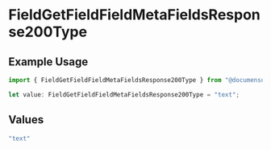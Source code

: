 # FieldGetFieldFieldMetaFieldsResponse200Type

## Example Usage

```typescript
import { FieldGetFieldFieldMetaFieldsResponse200Type } from "@documenso/sdk-typescript/models/operations";

let value: FieldGetFieldFieldMetaFieldsResponse200Type = "text";
```

## Values

```typescript
"text"
```